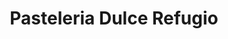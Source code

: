 ---
title: "Pasteleria Dulce Refugio"
url: /las-condes/pasteleria-dulce-refugio/
shop: panadería
---